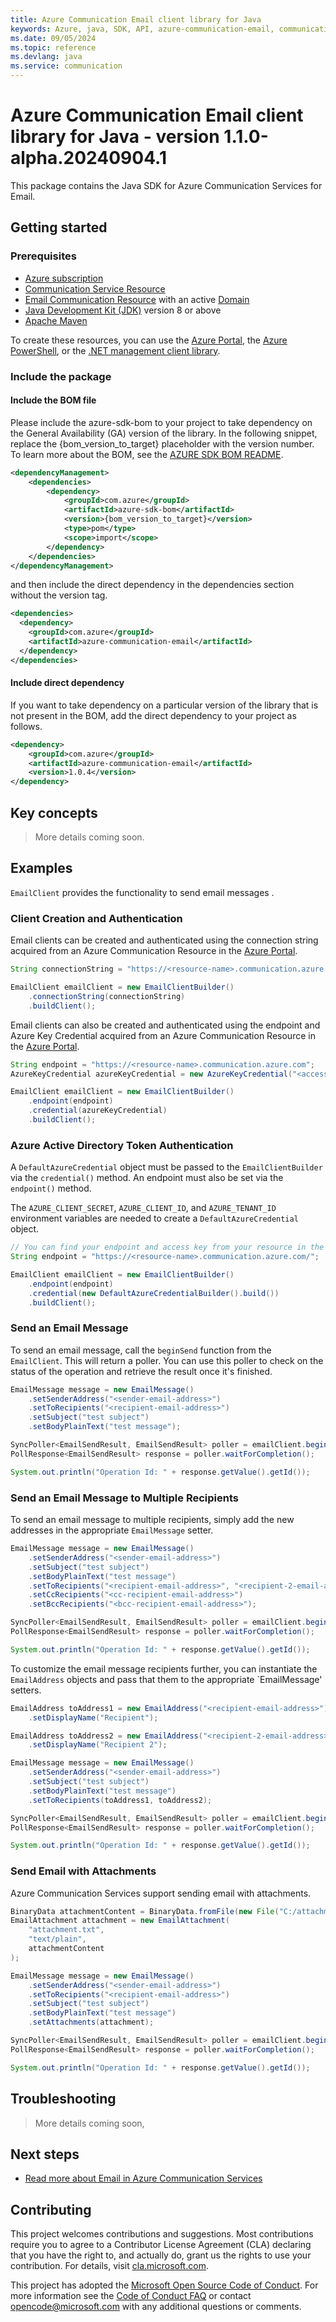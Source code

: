 ```yaml
---
title: Azure Communication Email client library for Java
keywords: Azure, java, SDK, API, azure-communication-email, communication
ms.date: 09/05/2024
ms.topic: reference
ms.devlang: java
ms.service: communication
---
```

# Azure Communication Email client library for Java - version 1.1.0-alpha.20240904.1 


This package contains the Java SDK for Azure Communication Services for Email.

## Getting started

### Prerequisites

- [Azure subscription][azure_sub]
- [Communication Service Resource][communication_resource_docs]
- [Email Communication Resource][email_resource_docs] with an active [Domain][domain_overview]
- [Java Development Kit (JDK)](/java/azure/jdk/?view=azure-java-stable) version 8 or above
- [Apache Maven](https://maven.apache.org/download.cgi)

To create these resources, you can use the [Azure Portal][communication_resource_create_portal], the [Azure PowerShell][communication_resource_create_power_shell], or the [.NET management client library][communication_resource_create_net].

### Include the package
#### Include the BOM file

Please include the azure-sdk-bom to your project to take dependency on the General Availability (GA) version of the library. In the following snippet, replace the {bom_version_to_target} placeholder with the version number.
To learn more about the BOM, see the [AZURE SDK BOM README](https://github.com/Azure/azure-sdk-for-java/blob/main/sdk/boms/azure-sdk-bom/README.md).

```xml
<dependencyManagement>
    <dependencies>
        <dependency>
            <groupId>com.azure</groupId>
            <artifactId>azure-sdk-bom</artifactId>
            <version>{bom_version_to_target}</version>
            <type>pom</type>
            <scope>import</scope>
        </dependency>
    </dependencies>
</dependencyManagement>
```

and then include the direct dependency in the dependencies section without the version tag.

```xml
<dependencies>
  <dependency>
    <groupId>com.azure</groupId>
    <artifactId>azure-communication-email</artifactId>
  </dependency>
</dependencies>
```

#### Include direct dependency
If you want to take dependency on a particular version of the library that is not present in the BOM,
add the direct dependency to your project as follows.

[//]: # ({x-version-update-start;com.azure:azure-communication-email;current})
```xml
<dependency>
    <groupId>com.azure</groupId>
    <artifactId>azure-communication-email</artifactId>
    <version>1.0.4</version>
</dependency>
```
[//]: # ({x-version-update-end})

## Key concepts
> More details coming soon.

## Examples

`EmailClient` provides the functionality to send email messages .

### Client Creation and Authentication

Email clients can be created and authenticated using the connection string acquired from an Azure Communication Resource in the [Azure Portal][azure_portal].

```java readme-sample-createEmailClientWithConnectionString
String connectionString = "https://<resource-name>.communication.azure.com/;<access-key>";

EmailClient emailClient = new EmailClientBuilder()
    .connectionString(connectionString)
    .buildClient();
```

Email clients can also be created and authenticated using the endpoint and Azure Key Credential acquired from an Azure Communication Resource in the [Azure Portal][azure_portal].

```java readme-sample-createEmailClientUsingAzureKeyCredential
String endpoint = "https://<resource-name>.communication.azure.com";
AzureKeyCredential azureKeyCredential = new AzureKeyCredential("<access-key>");

EmailClient emailClient = new EmailClientBuilder()
    .endpoint(endpoint)
    .credential(azureKeyCredential)
    .buildClient();
```

### Azure Active Directory Token Authentication
A `DefaultAzureCredential` object must be passed to the `EmailClientBuilder` via the `credential()` method. An endpoint must also be set via the `endpoint()` method.

The `AZURE_CLIENT_SECRET`, `AZURE_CLIENT_ID`, and `AZURE_TENANT_ID` environment variables are needed to create a `DefaultAzureCredential` object.

```java readme-sample-createEmailClientWithAAD
// You can find your endpoint and access key from your resource in the Azure Portal
String endpoint = "https://<resource-name>.communication.azure.com/";

EmailClient emailClient = new EmailClientBuilder()
    .endpoint(endpoint)
    .credential(new DefaultAzureCredentialBuilder().build())
    .buildClient();
```

### Send an Email Message

To send an email message, call the `beginSend` function from the `EmailClient`. This will return a poller. You can use this poller to check on the status of the operation and retrieve the result once it's finished.

```java readme-sample-sendEmailToSingleRecipient
EmailMessage message = new EmailMessage()
    .setSenderAddress("<sender-email-address>")
    .setToRecipients("<recipient-email-address>")
    .setSubject("test subject")
    .setBodyPlainText("test message");

SyncPoller<EmailSendResult, EmailSendResult> poller = emailClient.beginSend(message);
PollResponse<EmailSendResult> response = poller.waitForCompletion();

System.out.println("Operation Id: " + response.getValue().getId());
```

### Send an Email Message to Multiple Recipients

To send an email message to multiple recipients, simply add the new addresses in the appropriate `EmailMessage` setter.

```java readme-sample-sendEmailToMultipleRecipients
EmailMessage message = new EmailMessage()
    .setSenderAddress("<sender-email-address>")
    .setSubject("test subject")
    .setBodyPlainText("test message")
    .setToRecipients("<recipient-email-address>", "<recipient-2-email-address>")
    .setCcRecipients("<cc-recipient-email-address>")
    .setBccRecipients("<bcc-recipient-email-address>");

SyncPoller<EmailSendResult, EmailSendResult> poller = emailClient.beginSend(message);
PollResponse<EmailSendResult> response = poller.waitForCompletion();

System.out.println("Operation Id: " + response.getValue().getId());
```

To customize the email message recipients further, you can instantiate the `EmailAddress` objects and pass that them to the appropriate `EmailMessage' setters.

```java readme-sample-sendEmailToMultipleRecipientsWithOptions
EmailAddress toAddress1 = new EmailAddress("<recipient-email-address>")
    .setDisplayName("Recipient");

EmailAddress toAddress2 = new EmailAddress("<recipient-2-email-address>")
    .setDisplayName("Recipient 2");

EmailMessage message = new EmailMessage()
    .setSenderAddress("<sender-email-address>")
    .setSubject("test subject")
    .setBodyPlainText("test message")
    .setToRecipients(toAddress1, toAddress2);

SyncPoller<EmailSendResult, EmailSendResult> poller = emailClient.beginSend(message);
PollResponse<EmailSendResult> response = poller.waitForCompletion();

System.out.println("Operation Id: " + response.getValue().getId());
```

### Send Email with Attachments

Azure Communication Services support sending email with attachments.

```java readme-sample-sendEmailWithAttachment
BinaryData attachmentContent = BinaryData.fromFile(new File("C:/attachment.txt").toPath());
EmailAttachment attachment = new EmailAttachment(
    "attachment.txt",
    "text/plain",
    attachmentContent
);

EmailMessage message = new EmailMessage()
    .setSenderAddress("<sender-email-address>")
    .setToRecipients("<recipient-email-address>")
    .setSubject("test subject")
    .setBodyPlainText("test message")
    .setAttachments(attachment);

SyncPoller<EmailSendResult, EmailSendResult> poller = emailClient.beginSend(message);
PollResponse<EmailSendResult> response = poller.waitForCompletion();

System.out.println("Operation Id: " + response.getValue().getId());
```

## Troubleshooting
> More details coming soon,

## Next steps

- [Read more about Email in Azure Communication Services][nextsteps]

## Contributing

This project welcomes contributions and suggestions. Most contributions require you to agree to a Contributor License Agreement (CLA) declaring that you have the right to, and actually do, grant us the rights to use your contribution. For details, visit [cla.microsoft.com][cla].

This project has adopted the [Microsoft Open Source Code of Conduct][coc]. For more information see the [Code of Conduct FAQ][coc_faq] or contact [opencode@microsoft.com][coc_contact] with any additional questions or comments.

<!-- LINKS -->

[azure_sub]: https://azure.microsoft.com/free/dotnet/
[azure_portal]: https://portal.azure.com
[cla]: https://cla.microsoft.com
[coc]: https://opensource.microsoft.com/codeofconduct/
[coc_faq]: https://opensource.microsoft.com/codeofconduct/faq/
[coc_contact]: mailto:opencode@microsoft.com
[communication_resource_docs]: /azure/communication-services/quickstarts/create-communication-resource?tabs=windows&pivots=platform-azp
[email_resource_docs]: https://aka.ms/acsemail/createemailresource
[communication_resource_create_portal]: /azure/communication-services/quickstarts/create-communication-resource?tabs=windows&pivots=platform-azp
[communication_resource_create_power_shell]: /powershell/module/az.communication/new-azcommunicationservice
[communication_resource_create_net]: /azure/communication-services/quickstarts/create-communication-resource?tabs=windows&pivots=platform-net
[package]: https://www.nuget.org/packages/Azure.Communication.Common/
[product_docs]: https://aka.ms/acsemail/overview
[nextsteps]: https://aka.ms/acsemail/overview
[nuget]: https://www.nuget.org/
[source]: https://github.com/Azure/azure-sdk-for-net/tree/main/sdk/communication
[domain_overview]: https://aka.ms/acsemail/domainsoverview

